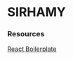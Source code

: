 # SIRHAMY


### Resources

[React Boilerplate](https://github.com/StephenGrider/ReduxSimpleStarter)
